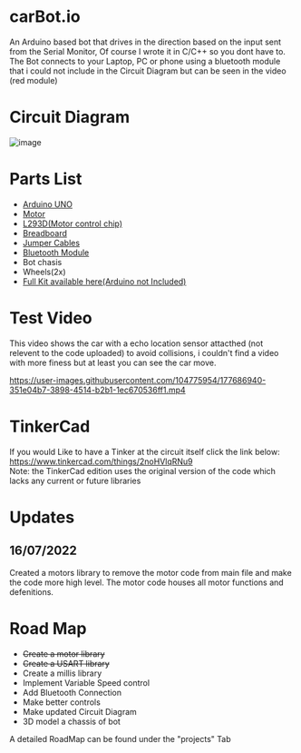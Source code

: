 # carBot.io
An Arduino based bot that drives in the direction based on the input sent from the Serial Monitor, Of course I wrote it in C/C++ so you dont have to. The Bot connects to your Laptop, PC or phone using a bluetooth module that i could not include in the Circuit Diagram but can be seen in the video (red module)

<h1>Circuit Diagram</h1>

![image](https://user-images.githubusercontent.com/104775954/177681678-00a4e55e-1877-4aa4-9368-580e07336252.png)

<h1>Parts List</h1>

<ul>
<a href="https://store.arduino.cc/collections/boards/products/arduino-uno-rev3"><li>Arduino UNO</li></a>
<a href="https://www.amazon.com/Antrader-Motor-Shaft-Arduino-Smart/dp/B07DDC3ZBK/ref=sr_1_18?keywords=hobby+motors&qid=1657163669&sr=8-18"><li>Motor</li></a>
<a href="https://www.ti.com/product/L293D"><li>L293D(Motor control chip)</li></a>
<a href="https://ie.rs-online.com/web/p/raspberry-pi-hats-add-ons/2222162?cm_mmc=IE-PLA-DS3A-_-google-_-CSS_IE_EN_Raspberry_Pi_%26_Arduino_%26_Development_Tools_Whoop_HI+(2)-_-(IE:Whoop!)+Raspberry+Pi+HATs+%26+Add-ons-_-2222162&matchtype=&aud-827186183886:pla-374265978167&gclid=Cj0KCQjwz96WBhC8ARIsAATR250PCTgGbcgoJ2ihkFlSXFR7ycBskDEKfJhRxz1aEc6x6QFn9z2D_z4aAuBVEALw_wcB&gclsrc=aw.ds">
  <li>Breadboard</li></a>
<a href="https://www.reichelt.com/gb/en/developer-boards-jumper-cable-10cm-3x-20-cables-debo-kabelset9-p280594.html?PROVID=2811"><li>Jumper Cables</li></a>
<a href="https://ie.rs-online.com/web/p/bluetooth-modules/7985359"><li>Bluetooth Module</li></a>
<li>Bot chasis</li>
<li>Wheels(2x)</li>
<a href="https://www.amazon.com/Smart-Chassis-Motors-Encoder-Battery/dp/B01LXY7CM3/ref=sr_1_31?keywords=arduino+car&qid=1657164220&sr=8-31"><li>Full Kit available here(Arduino not Included)</li></a>
</ul>  

<h1>Test Video</h1>
This video shows the car with a echo location sensor attacthed (not relevent to the code uploaded) to avoid collisions, i couldn't find a video with more finess but at least you can see the car move.

https://user-images.githubusercontent.com/104775954/177686940-351e04b7-3898-4514-b2b1-1ec670536ff1.mp4

<h1>TinkerCad</h1>

If you would Like to have a Tinker at the circuit itself click the link below:<br>
https://www.tinkercad.com/things/2noHVlqRNu9 <br>
Note: the TinkerCad edition uses the original version of the code which lacks any current or future libraries 

<h1>Updates</h1>
<h2>16/07/2022</h2>
<p>
Created a motors library to remove the motor code from main file and make the code more high level.
The motor code houses all motor functions and defenitions.
</p>

<h1>Road Map</h1>
<ul>
  <li><s>Create a motor library</s></li>
  <li><s>Create a USART library</s></li>
  <li>Create a millis library</li>
  <li>Implement Variable Speed control</li>
  <li>Add Bluetooth Connection</li> 
  <li>Make better controls</li>
  <li>Make updated Circuit Diagram</li> 
  <li>3D model a chassis of bot</li> 
</ul>

<p>A detailed RoadMap can be found under the "projects" Tab</p>
